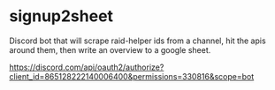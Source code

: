 # signup2sheet

Discord bot that will scrape raid-helper ids from a channel, hit the apis around them, then write an overview to a google sheet.

https://discord.com/api/oauth2/authorize?client_id=865128222140006400&permissions=330816&scope=bot

